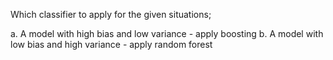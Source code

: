 
Which classifier to apply for the given situations;

a. A model with high bias and low variance - apply boosting
b. A model with low bias and high variance - apply random forest